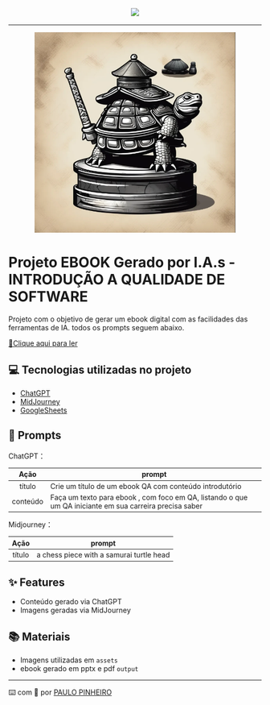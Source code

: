 <p align="center">
    <img width="100" src=".github/assets/banner.png">
</p>


-------


<p align="center">
<img 
    src="./assets/cover.png"
    width="400"  
/>
</p>

# Projeto EBOOK Gerado por I.A.s - INTRODUÇÃO A QUALIDADE DE SOFTWARE



Projeto com o objetivo de gerar um ebook digital com as facilidades das ferramentas de IA. todos os prompts
seguem abaixo.

<a href="Paru369/Criando-um-Ebook-com-ChatGPT-MidJourney/output/ebook - INTRODUÇÃO A QUALIDADE DE SOFTWARE.pdf" title="View PDF now"> 📕Clique aqui para ler</a>

## 💻 Tecnologias utilizadas no projeto

- [ChatGPT](https://chat.openai.com/) 
- [MidJourney](https://www.midjourney.com/app/)
- [GoogleSheets](https://docs.google.com/presentation)

## 🧠 Prompts


ChatGPT：

|   Ação   | prompt                                                                                                                                                                                                                                                                         |
| :------: | ------------------------------------------------------------------------------------------------------------------------------------------------------------------------------------------------------------------------------------------------------------------------------ |
|  título  | Crie um título de um ebook QA com conteúdo introdutório                                                       |
| conteúdo | Faça um texto para ebook , com foco em QA, listando o que um QA iniciante em sua carreira precisa saber |


Midjourney：

|  Ação  | prompt                                                                                 |
| :----: | -------------------------------------------------------------------------------------- |
| título | a chess piece with a samurai turtle head |

## ✨ Features

- Conteúdo gerado via ChatGPT
- Imagens geradas via MidJourney

## 📚 Materiais

- Imagens utilizadas em `assets`
- ebook gerado em pptx e pdf `output`



---

⌨️ com 💜 por [PAULO PINHEIRO](https://github.com/paru369)
